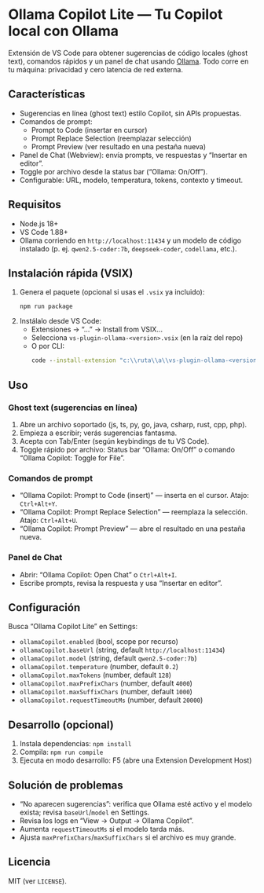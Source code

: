 # Ollama Copilot Lite — Tu Copilot local con Ollama

Extensión de VS Code para obtener sugerencias de código locales (ghost text), comandos rápidos y un panel de chat usando [Ollama](https://ollama.com). Todo corre en tu máquina: privacidad y cero latencia de red externa.

## Características
- Sugerencias en línea (ghost text) estilo Copilot, sin APIs propuestas.
- Comandos de prompt:
	- Prompt to Code (insertar en cursor)
	- Prompt Replace Selection (reemplazar selección)
	- Prompt Preview (ver resultado en una pestaña nueva)
- Panel de Chat (Webview): envía prompts, ve respuestas y “Insertar en editor”.
- Toggle por archivo desde la status bar (“Ollama: On/Off”).
- Configurable: URL, modelo, temperatura, tokens, contexto y timeout.

## Requisitos
- Node.js 18+
- VS Code 1.88+
- Ollama corriendo en `http://localhost:11434` y un modelo de código instalado (p. ej. `qwen2.5-coder:7b`, `deepseek-coder`, `codellama`, etc.).

## Instalación rápida (VSIX)
1. Genera el paquete (opcional si usas el `.vsix` ya incluido):
	 ```
	 npm run package
	 ```
2. Instálalo desde VS Code:
	 - Extensiones → “…” → Install from VSIX…
	 - Selecciona `vs-plugin-ollama-<version>.vsix` (en la raíz del repo)
	 - O por CLI:
		 ```cmd
		 code --install-extension "c:\\ruta\\a\\vs-plugin-ollama-<version>.vsix"
		 ```

## Uso
### Ghost text (sugerencias en línea)
1. Abre un archivo soportado (js, ts, py, go, java, csharp, rust, cpp, php).
2. Empieza a escribir; verás sugerencias fantasma.
3. Acepta con Tab/Enter (según keybindings de tu VS Code).
4. Toggle rápido por archivo: Status bar “Ollama: On/Off” o comando “Ollama Copilot: Toggle for File”.

### Comandos de prompt
- “Ollama Copilot: Prompt to Code (insert)” — inserta en el cursor. Atajo: `Ctrl+Alt+Y`.
- “Ollama Copilot: Prompt Replace Selection” — reemplaza la selección. Atajo: `Ctrl+Alt+U`.
- “Ollama Copilot: Prompt Preview” — abre el resultado en una pestaña nueva.

### Panel de Chat
- Abrir: “Ollama Copilot: Open Chat” o `Ctrl+Alt+I`.
- Escribe prompts, revisa la respuesta y usa “Insertar en editor”.

## Configuración
Busca “Ollama Copilot Lite” en Settings:
- `ollamaCopilot.enabled` (bool, scope por recurso)
- `ollamaCopilot.baseUrl` (string, default `http://localhost:11434`)
- `ollamaCopilot.model` (string, default `qwen2.5-coder:7b`)
- `ollamaCopilot.temperature` (number, default `0.2`)
- `ollamaCopilot.maxTokens` (number, default `128`)
- `ollamaCopilot.maxPrefixChars` (number, default `4000`)
- `ollamaCopilot.maxSuffixChars` (number, default `1000`)
- `ollamaCopilot.requestTimeoutMs` (number, default `20000`)

## Desarrollo (opcional)
1. Instala dependencias: `npm install`
2. Compila: `npm run compile`
3. Ejecuta en modo desarrollo: F5 (abre una Extension Development Host)

## Solución de problemas
- “No aparecen sugerencias”: verifica que Ollama esté activo y el modelo exista; revisa `baseUrl`/`model` en Settings.
- Revisa los logs en “View → Output → Ollama Copilot”.
- Aumenta `requestTimeoutMs` si el modelo tarda más.
- Ajusta `maxPrefixChars`/`maxSuffixChars` si el archivo es muy grande.

## Licencia
MIT (ver `LICENSE`).